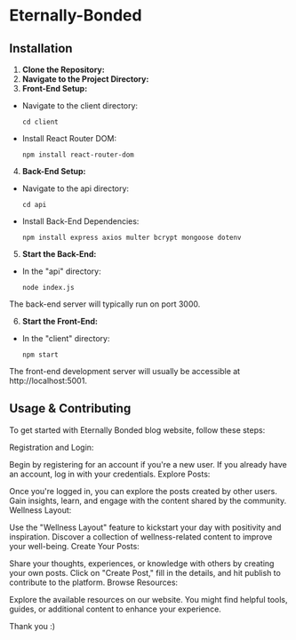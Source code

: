 # Eternally-Bonded

## Installation

1. **Clone the Repository:**
2. **Navigate to the Project Directory:**
3. **Front-End Setup:**

- Navigate to the client directory:
  ```
  cd client
  ```

- Install React Router DOM:
  ```
  npm install react-router-dom
  ```

4. **Back-End Setup:**

- Navigate to the api directory:
  ```
  cd api
  ```

- Install Back-End Dependencies:
  ```
  npm install express axios multer bcrypt mongoose dotenv
  ```

5. **Start the Back-End:**

- In the "api" directory:
  ```
  node index.js
  ```

The back-end server will typically run on port 3000.

6. **Start the Front-End:**

- In the "client" directory:
  ```
  npm start
  ```

The front-end development server will usually be accessible at http://localhost:5001.

## Usage & Contributing
To get started with Eternally Bonded blog website, follow these steps:

Registration and Login:

Begin by registering for an account if you're a new user. If you already have an account, log in with your credentials.
Explore Posts:

Once you're logged in, you can explore the posts created by other users. Gain insights, learn, and engage with the content shared by the community.
Wellness Layout:

Use the "Wellness Layout" feature to kickstart your day with positivity and inspiration. Discover a collection of wellness-related content to improve your well-being.
Create Your Posts:

Share your thoughts, experiences, or knowledge with others by creating your own posts. Click on "Create Post," fill in the details, and hit publish to contribute to the platform.
Browse Resources:

Explore the available resources on our website. You might find helpful tools, guides, or additional content to enhance your experience.


Thank you :)


